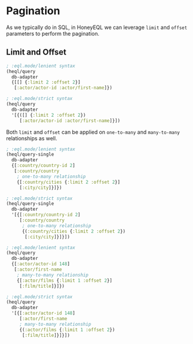 # Pagination

As we typically do in SQL, in HoneyEQL we can leverage `limit` and `offset` parameters to perform the pagination. 

## Limit and Offset

```clojure
; :eql.mode/lenient syntax
(heql/query
  db-adapter
  {[[] {:limit 2 :offset 2}]
   [:actor/actor-id :actor/first-name]})

; :eql.mode/strict syntax
(heql/query
  db-adapter
  '[{([] {:limit 2 :offset 2})
     [:actor/actor-id :actor/first-name]}])
```

Both `limit` and `offset` can be applied on `one-to-many` and `many-to-many` relationships as well.

```clojure
; :eql.mode/lenient syntax
(heql/query-single
  db-adapter
  {[:country/country-id 2]
   [:country/country
    ; one-to-many relationship
    {[:country/cities {:limit 2 :offset 2}]
     [:city/city]}]})

; :eql.mode/strict syntax
(heql/query-single
  db-adapter
  '[{[:country/country-id 2]
     [:country/country
      ; one-to-many relationship
      {(:country/cities {:limit 2 :offset 2})
       [:city/city]}]}])
```

```clojure
; :eql.mode/lenient syntax
(heql/query
  db-adapter
  {[:actor/actor-id 148]
   [:actor/first-name
    ; many-to-many relationship
    {[:actor/films {:limit 1 :offset 2}]
     [:film/title]}]})

; :eql.mode/strict syntax
(heql/query
  db-adapter
  '[{[:actor/actor-id 148]
     [:actor/first-name
     ; many-to-many relationship
     {(:actor/films {:limit 1 :offset 2})
      [:film/title]}]}])
```

